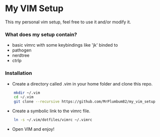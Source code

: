 # My VIM Setup

This my personal vim setup, feel free to use it and/or modify it.

### What does my setup contain?

* basic vimrc with some keybindings like 'jk' binded to <Esc>
* pathogen
* nerdtree
* ctrlp

### Installation

* Create a directory called .vim in your home folder and clone this repo.
```bash
	mkdir ~/.vim
	cd ~/.vim
	git clone --recursive https://github.com/MrPlumbum82/my_vim_setup .
```

* Create a symbolic link to the vimrc file.
```bash
    ln -s ~/.vim/dotfiles/vimrc ~/.vimrc
```

* Open VIM and enjoy!

